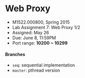Web Proxy
========
* M1522.000800, Spring 2015
* Lab Assignment 7: Web Proxy 1/2
* Assigned: May 26
* Due: June 8, 11:59PM
* Port range: **10200 ~ 10299**

#### Branches
* `seq`: sequential implementation
* `master`: pthread version
